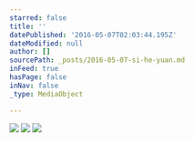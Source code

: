 ```yaml
---
starred: false
title: ''
datePublished: '2016-05-07T02:03:44.195Z'
dateModified: null
author: []
sourcePath: _posts/2016-05-07-si-he-yuan.md
inFeed: true
hasPage: false
inNav: false
_type: MediaObject

---
```

![](https://the-grid-user-content.s3-us-west-2.amazonaws.com/f9cb48a3-07ce-4ac5-9e06-8660c430cb6f.jpg)
![](https://the-grid-user-content.s3-us-west-2.amazonaws.com/2f9cf9cf-9f4e-4835-ae75-319f048ddc89.jpg)
![](https://the-grid-user-content.s3-us-west-2.amazonaws.com/eb9db492-9aeb-4614-9a55-8f866999de99.jpg)